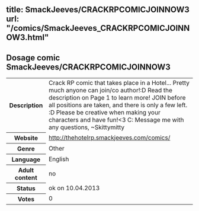 title: SmackJeeves/CRACKRPCOMICJOINNOW3
url: "/comics/SmackJeeves_CRACKRPCOMICJOINNOW3.html"
---
Dosage comic SmackJeeves/CRACKRPCOMICJOINNOW3
-----------------------------------------

<table class="comicinfo">
<tr>
<th>Description</th><td>Crack RP comic that takes place in a Hotel... Pretty much anyone can join/co author!:D Read the description on Page 1 to learn more! JOIN before all positions are taken, and there is only a few left. :D Please be creative when making your characters and have fun!&lt;3 C: Message me with any questions, ~Skittymitty</td>
</tr>
<tr>
<th>Website</th><td><a href="http://thehotelrp.smackjeeves.com/comics/">http://thehotelrp.smackjeeves.com/comics/</a></td>
</tr>
<tr>
<th>Genre</th><td>Other</td>
</tr>
<tr>
<th>Language</th><td>English</td>
</tr>
<tr>
<th>Adult content</th><td>no</td>
</tr>
<tr>
<th>Status</th><td>ok on 10.04.2013</td>
</tr>
<tr>
<th>Votes</th><td>0</div></td>
</tr>
</table>
